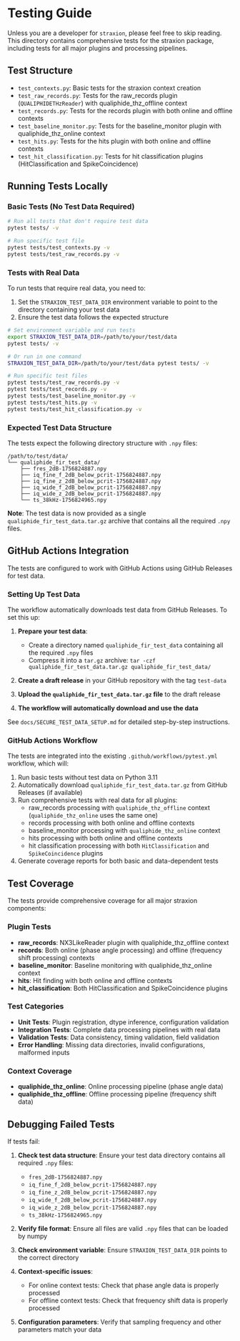 # Testing Guide

Unless you are a developer for `straxion`, please feel free to skip reading. This directory contains comprehensive tests for the straxion package, including tests for all major plugins and processing pipelines.

## Test Structure

- `test_contexts.py`: Basic tests for the straxion context creation
- `test_raw_records.py`: Tests for the raw_records plugin (`QUALIPHIDETHzReader`) with qualiphide_thz_offline context
- `test_records.py`: Tests for the records plugin with both online and offline contexts
- `test_baseline_monitor.py`: Tests for the baseline_monitor plugin with qualiphide_thz_online context
- `test_hits.py`: Tests for the hits plugin with both online and offline contexts
- `test_hit_classification.py`: Tests for hit classification plugins (HitClassification and SpikeCoincidence)

## Running Tests Locally

### Basic Tests (No Test Data Required)

```bash
# Run all tests that don't require test data
pytest tests/ -v

# Run specific test file
pytest tests/test_contexts.py -v
pytest tests/test_raw_records.py -v
```

### Tests with Real Data

To run tests that require real data, you need to:

1. Set the `STRAXION_TEST_DATA_DIR` environment variable to point to the directory containing your test data
2. Ensure the test data follows the expected structure

```bash
# Set environment variable and run tests
export STRAXION_TEST_DATA_DIR=/path/to/your/test/data
pytest tests/ -v

# Or run in one command
STRAXION_TEST_DATA_DIR=/path/to/your/test/data pytest tests/ -v

# Run specific test files
pytest tests/test_raw_records.py -v
pytest tests/test_records.py -v
pytest tests/test_baseline_monitor.py -v
pytest tests/test_hits.py -v
pytest tests/test_hit_classification.py -v
```

### Expected Test Data Structure

The tests expect the following directory structure with `.npy` files:

```
/path/to/test/data/
└── qualiphide_fir_test_data/
    ├── fres_2dB-1756824887.npy
    ├── iq_fine_f_2dB_below_pcrit-1756824887.npy
    ├── iq_fine_z_2dB_below_pcrit-1756824887.npy
    ├── iq_wide_f_2dB_below_pcrit-1756824887.npy
    ├── iq_wide_z_2dB_below_pcrit-1756824887.npy
    └── ts_38kHz-1756824965.npy
```

**Note**: The test data is now provided as a single `qualiphide_fir_test_data.tar.gz` archive that contains all the required `.npy` files.

## GitHub Actions Integration

The tests are configured to work with GitHub Actions using GitHub Releases for test data.

### Setting Up Test Data

The workflow automatically downloads test data from GitHub Releases. To set this up:

1. **Prepare your test data**:
   - Create a directory named `qualiphide_fir_test_data` containing all the required `.npy` files
   - Compress it into a `tar.gz` archive: `tar -czf qualiphide_fir_test_data.tar.gz qualiphide_fir_test_data/`

2. **Create a draft release** in your GitHub repository with the tag `test-data`
3. **Upload the `qualiphide_fir_test_data.tar.gz` file** to the draft release
4. **The workflow will automatically download and use the data**

See `docs/SECURE_TEST_DATA_SETUP.md` for detailed step-by-step instructions.

### GitHub Actions Workflow

The tests are integrated into the existing `.github/workflows/pytest.yml` workflow, which will:

1. Run basic tests without test data on Python 3.11
2. Automatically download `qualiphide_fir_test_data.tar.gz` from GitHub Releases (if available)
3. Run comprehensive tests with real data for all plugins:
   - raw_records processing with `qualiphide_thz_offline` context (`qualiphide_thz_online` uses the same one)
   - records processing with both online and offline contexts
   - baseline_monitor processing with `qualiphide_thz_online` context
   - hits processing with both online and offline contexts
   - hit classification processing with both `HitClassification` and `SpikeCoincidence` plugins
4. Generate coverage reports for both basic and data-dependent tests



## Test Coverage

The tests provide comprehensive coverage for all major straxion components:

### Plugin Tests
- **raw_records**: NX3LikeReader plugin with qualiphide_thz_offline context
- **records**: Both online (phase angle processing) and offline (frequency shift processing) contexts
- **baseline_monitor**: Baseline monitoring with qualiphide_thz_online context
- **hits**: Hit finding with both online and offline contexts
- **hit_classification**: Both HitClassification and SpikeCoincidence plugins

### Test Categories
- **Unit Tests**: Plugin registration, dtype inference, configuration validation
- **Integration Tests**: Complete data processing pipelines with real data
- **Validation Tests**: Data consistency, timing validation, field validation
- **Error Handling**: Missing data directories, invalid configurations, malformed inputs

### Context Coverage
- **qualiphide_thz_online**: Online processing pipeline (phase angle data)
- **qualiphide_thz_offline**: Offline processing pipeline (frequency shift data)

## Debugging Failed Tests

If tests fail:

1. **Check test data structure**: Ensure your test data directory contains all required `.npy` files:
   - `fres_2dB-1756824887.npy`
   - `iq_fine_f_2dB_below_pcrit-1756824887.npy`
   - `iq_fine_z_2dB_below_pcrit-1756824887.npy`
   - `iq_wide_f_2dB_below_pcrit-1756824887.npy`
   - `iq_wide_z_2dB_below_pcrit-1756824887.npy`
   - `ts_38kHz-1756824965.npy`

2. **Verify file format**: Ensure all files are valid `.npy` files that can be loaded by numpy

3. **Check environment variable**: Ensure `STRAXION_TEST_DATA_DIR` points to the correct directory

4. **Context-specific issues**:
   - For online context tests: Check that phase angle data is properly processed
   - For offline context tests: Check that frequency shift data is properly processed

5. **Configuration parameters**: Verify that sampling frequency and other parameters match your data
